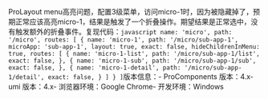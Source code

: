 ProLayout menu高亮问题，配置3级菜单，访问micro-1时，因为被隐藏掉了，预期正常应该高亮micro-1，结果是触发了一个折叠操作。期望结果是正常选中，没有触发额外的折叠事件。复现代码：`javascript name: 'micro', path: '/micro', routes: [ {
        name: 'micro-1',
        path: '/micro/sub-app-1',
        microApp: 'sub-app-1',
        layout: true,
        exact: false,
        hideChildrenInMenu: true,
        routes: [ {
            name: 'micro-1-list',
            path: '/micro/sub-app-1/list',
            exact: false,
        }, {
            name: 'micro-1-sub',
            path: '/micro/sub-app-1/sub',
            exact: false,
        }, {
            name: 'micro-1-detail',
            path: '/micro/sub-app-1/detail',
            exact: false,
        } ]
    } ]`版本信息：- ProComponents 版本：4.x- umi 版本：4.x- 浏览器环境：Google Chrome- 开发环境：Windows
